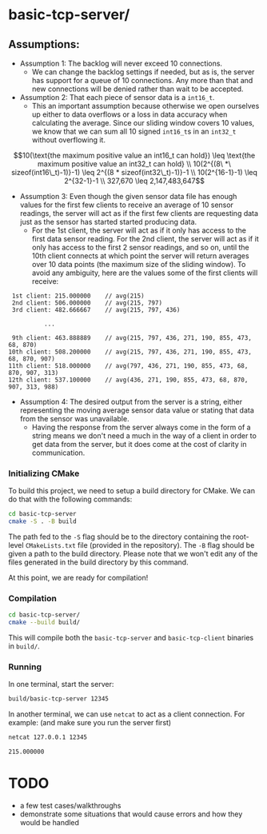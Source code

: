 # basic-tcp-server/

## Assumptions:

* Assumption 1: The backlog will never exceed 10 connections.
    * We can change the backlog settings if needed, but as is, the server has
      support for a queue of 10 connections. Any more than that and new
      connections will be denied rather than wait to be accepted.
* Assumption 2: That each piece of sensor data is a `int16_t`.
    * This an important assumption because otherwise we open ourselves up
      either to data overflows or a loss in data accuracy when calculating the
      average. Since our sliding window covers 10 values, we know that we can
      sum all 10 signed `int16_t`s in an `int32_t` without overflowing it.
```math
10(\text{the maximum positive value an int16_t can hold}) \leq \text{the maximum positive value an int32_t can hold} \\
10(2^{(8\ *\ sizeof(int16\_t)-1)}-1) \leq 2^{(8 * sizeof(int32\_t)-1)}-1 \\
10(2^{16-1}-1) \leq 2^{32-1}-1 \\
327,670 \leq 2,147,483,647
```
* Assumption 3: Even though the given sensor data file has enough values for
  the first few clients to receive an average of 10 sensor readings, the server
  will act as if the first few clients are requesting data just as the sensor
  has started started producing data.
    * For the 1st client, the server will act as if it only has access to the
      first data sensor reading. For the 2nd client, the server will act as if
      it only has access to the first 2 sensor readings, and so on, until the
      10th client connects at which point the server will return averages over
      10 data points (the maximum size of the sliding window). To avoid any
      ambiguity, here are the values some of the first clients will receive:
```
 1st client: 215.000000    // avg(215)
 2nd client: 506.000000    // avg(215, 797)
 3rd client: 482.666667    // avg(215, 797, 436)

          ...

 9th client: 463.888889    // avg(215, 797, 436, 271, 190, 855, 473, 68, 870)
10th client: 508.200000    // avg(215, 797, 436, 271, 190, 855, 473, 68, 870, 907)
11th client: 518.000000    // avg(797, 436, 271, 190, 855, 473, 68, 870, 907, 313)
12th client: 537.100000    // avg(436, 271, 190, 855, 473, 68, 870, 907, 313, 988)
```
* Assumption 4: The desired output from the server is a string, either
  representing the moving average sensor data value or stating that data from
  the sensor was unavailable.
    * Having the response from the server always come in the form of a string
      means we don't need a much in the way of a client in order to get data
      from the server, but it does come at the cost of clarity in
      communication.


### Initializing CMake

To build this project, we need to setup a build directory for CMake. We can
do that with the following commands:

```bash
cd basic-tcp-server
cmake -S . -B build
```

The path fed to the `-S` flag should be to the directory containing the
root-level `CMakeLists.txt` file (provided in the repository). The `-B` flag
should be given a path to the build directory. Please note that we won't edit
any of the files generated in the build directory by this command.

At this point, we are ready for compilation!


### Compilation

```bash
cd basic-tcp-server/
cmake --build build/
```

This will compile both the `basic-tcp-server` and `basic-tcp-client` binaries
in `build/`.

### Running

In one terminal, start the server:

```bash
build/basic-tcp-server 12345
```

In another terminal, we can use `netcat` to act as a client connection.
For example: (and make sure you run the server first)

```bash
netcat 127.0.0.1 12345
```
```
215.000000
```


# TODO

* a few test cases/walkthroughs
* demonstrate some situations that would cause errors and how they would be handled
